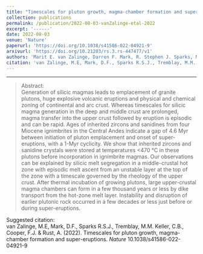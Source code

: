 ```yaml
---
title: "Timescales for pluton growth, magma-chamber formation and super-eruptions"
collection: publications
permalink: /publication/2022-08-03-vanZalinge-etal-2022
excerpt: '------'
date: 2022-08-03
venue: 'Nature'
paperurl: 'https://doi.org/10.1038/s41586-022-04921-9'
arxivurl: 'https://doi.org/10.21203/rs.3.rs-447477/v1'
authors: 'Marit E. van Zalinge, Darren F. Mark, R. Stephen J. Sparks, Marissa M. Tremblay, C. Brenhin Keller, Frances J. Cooper, and Alison Rust.'
citation: 'van Zalinge, M.E, Mark, D.F., Sparks R.S.J., Tremblay, M.M.  Keller, C.B., Cooper, F.J. &amp; Rust, A. (2022). Timescales for pluton growth, magma-chamber formation and super-eruptions.  <i>Nature</i> 10.1038/s41586-022-04921-9 '
---
```


------

>Abstract: <br/>Generation of silicic magmas leads to emplacement of granite plutons, huge explosive volcanic eruptions and physical and chemical zoning of continental and arc crust. Whereas timescales for silicic magma generation in the deep and middle crust are prolonged, magma transfer into the upper crust followed by eruption is episodic and can be rapid. Ages of inherited zircons and sanidines from four Miocene ignimbrites in the Central Andes indicate a gap of 4.6 Myr between initiation of pluton emplacement and onset of super-eruptions, with a 1-Myr cyclicity. We show that inherited zircons and sanidine crystals were stored at temperatures <470 °C in these plutons before incorporation in ignimbrite magmas. Our observations can be explained by silicic melt segregation in a middle-crustal hot zone with episodic melt ascent from an unstable layer at the top of the zone with a timescale governed by the rheology of the upper crust. After thermal incubation of growing plutons, large upper-crustal magma chambers can form in a few thousand years or less by dike transport from the hot-zone melt layer. Instability and disruption of earlier plutonic rock occurred in a few decades or less just before or during super-eruptions.

Suggested citation: <br/>van Zalinge, M.E, Mark, D.F., Sparks R.S.J., Tremblay, M.M.  Keller, C.B., Cooper, F.J. & Rust, A. (2022). Timescales for pluton growth, magma-chamber formation and super-eruptions.  <i>Nature</i> 10.1038/s41586-022-04921-9 